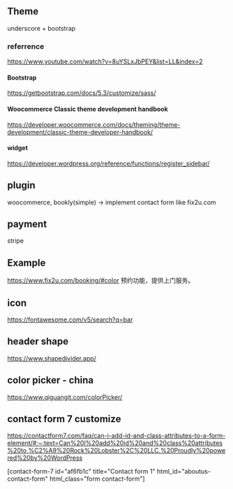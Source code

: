 ## Theme
underscore + bootstrap

### referrence
https://www.youtube.com/watch?v=8uYSLxJbPEY&list=LL&index=2

#### Bootstrap
https://getbootstrap.com/docs/5.3/customize/sass/

#### Woocommerce Classic theme development handbook
https://developer.woocommerce.com/docs/theming/theme-development/classic-theme-developer-handbook/

#### widget
https://developer.wordpress.org/reference/functions/register_sidebar/


## plugin
woocommerce, bookly(simple) -> implement contact form like fix2u.com

## payment
stripe

## Example
https://www.fix2u.com/booking/#color
预约功能，提供上门服务。


## icon
https://fontawesome.com/v5/search?q=bar

## header shape
https://www.shapedivider.app/

## color picker - china
https://www.qiguangit.com/colorPicker/


## contact form 7 customize
https://contactform7.com/faq/can-i-add-id-and-class-attributes-to-a-form-element/#:~:text=Can%20I%20add%20id%20and%20class%20attributes%20to,%C2%A9%20Rock%20Lobster%2C%20LLC.%20Proudly%20powered%20by%20WordPress

[contact-form-7 id="af6fb1c" title="Contact form 1" html_id="aboutus-contact-form" html_class="form contact-form"]